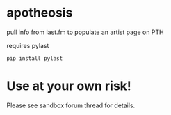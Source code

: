 # apotheosis
pull info from last.fm to populate an artist page on PTH

requires pylast

<code>pip install pylast</code>

# Use at your own risk!

Please see sandbox forum thread for details.
